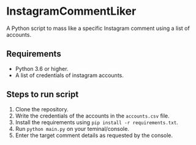 # InstagramCommentLiker

A Python script to mass like a specific Instagram comment using a list of accounts.

## Requirements

- Python 3.6 or higher.
- A list of credentials of instagram accounts.

## Steps to run script

1. Clone the repository.
2. Write the credentials of the accounts in the `accounts.csv` file.
3. Install the requirements using `pip install -r requirements.txt`.
4. Run `python main.py` on your teminal/console.
5. Enter the target comment details as requested by the console.
